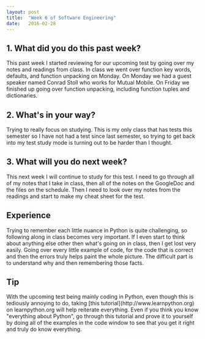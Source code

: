 ```yaml
---
layout: post
title:  "Week 6 of Software Engineering"
date:   2016-02-28
---
```


<h2>1. What did you do this past week?</h2>
This past week I started reviewing for our upcoming test by going over my notes
and readings from class.  In class we went over function key words, defaults,
and function unpacking on Monday.  On Monday we had a guest speaker named Conrad
Stoll who works for Mutual Mobile.  On Friday we finished up going over function
unpacking, including function tuples and dictionaries.

<h2>2. What's in your way?</h2>
Trying to really focus on studying.  This is my only class that has tests this
semester so I have not had a test since last semester, so trying to get back
into my test study mode is turning out to be harder than I thought.

<h2>3. What will you do next week?</h2>
This next week I will continue to study for this test.  I need to go through all
of my notes that I take in class, then all of the notes on the GoogleDoc and
the files on the schedule.  Then I need to look over my notes from the readings
and start to make my cheat sheet for the test.

<h2>Experience</h2>
Trying to remember each little nuance in Python is quite challenging, so following
along in class becomes very important.  If I even start to think about anything
else other then what's going on in class, then I get lost very easily.  Going
over every little example of code, for the code that is correct and then the
errors truly helps paint the whole picture.  The difficult part is to understand
why and then remembering those facts.

<h2>Tip</h2>
With the upcoming test being mainly coding in Python, even though this is
tediously annoying to do, taking [this tutorial](http://www.learnpython.org) on
learnpython.org will help reiterate everything.  Even if you think you know
"everything about Python", go through this tutorial and prove it to yourself by
doing all of the examples in the code window to see that you get it right and
truly do know everything.
